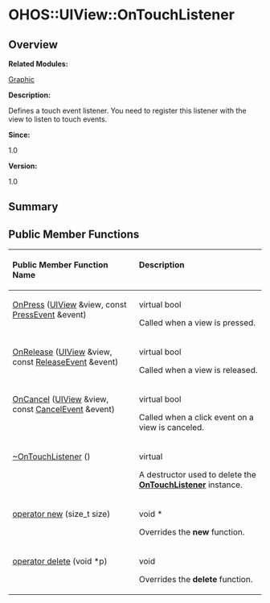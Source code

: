 # OHOS::UIView::OnTouchListener<a name="ZH-CN_TOPIC_0000001054918183"></a>

## **Overview**<a name="section206160046093535"></a>

**Related Modules:**

[Graphic](Graphic.md)

**Description:**

Defines a touch event listener. You need to register this listener with the view to listen to touch events. 

**Since:**

1.0

**Version:**

1.0

## **Summary**<a name="section1039588948093535"></a>

## Public Member Functions<a name="pub-methods"></a>

<a name="table307509021093535"></a>
<table><thead align="left"><tr id="row712751187093535"><th class="cellrowborder" valign="top" width="50%" id="mcps1.1.3.1.1"><p id="p1878007522093535"><a name="p1878007522093535"></a><a name="p1878007522093535"></a>Public Member Function Name</p>
</th>
<th class="cellrowborder" valign="top" width="50%" id="mcps1.1.3.1.2"><p id="p845385195093535"><a name="p845385195093535"></a><a name="p845385195093535"></a>Description</p>
</th>
</tr>
</thead>
<tbody><tr id="row1589791785093535"><td class="cellrowborder" valign="top" width="50%" headers="mcps1.1.3.1.1 "><p id="p1912099650093535"><a name="p1912099650093535"></a><a name="p1912099650093535"></a><a href="Graphic.md#ga2cfaed7013dc76bcbe9a5ea5d51caac3">OnPress</a> (<a href="OHOS-UIView.md">UIView</a> &amp;view, const <a href="OHOS-PressEvent.md">PressEvent</a> &amp;event)</p>
</td>
<td class="cellrowborder" valign="top" width="50%" headers="mcps1.1.3.1.2 "><p id="p833752143093535"><a name="p833752143093535"></a><a name="p833752143093535"></a>virtual bool&nbsp;</p>
<p id="p1532226553093535"><a name="p1532226553093535"></a><a name="p1532226553093535"></a>Called when a view is pressed. </p>
</td>
</tr>
<tr id="row324896003093535"><td class="cellrowborder" valign="top" width="50%" headers="mcps1.1.3.1.1 "><p id="p35233788093535"><a name="p35233788093535"></a><a name="p35233788093535"></a><a href="Graphic.md#ga16fa19e254ae19fe181dba0ac9dd5d1f">OnRelease</a> (<a href="OHOS-UIView.md">UIView</a> &amp;view, const <a href="OHOS-ReleaseEvent.md">ReleaseEvent</a> &amp;event)</p>
</td>
<td class="cellrowborder" valign="top" width="50%" headers="mcps1.1.3.1.2 "><p id="p915580871093535"><a name="p915580871093535"></a><a name="p915580871093535"></a>virtual bool&nbsp;</p>
<p id="p1349722758093535"><a name="p1349722758093535"></a><a name="p1349722758093535"></a>Called when a view is released. </p>
</td>
</tr>
<tr id="row1452496645093535"><td class="cellrowborder" valign="top" width="50%" headers="mcps1.1.3.1.1 "><p id="p215381633093535"><a name="p215381633093535"></a><a name="p215381633093535"></a><a href="Graphic.md#ga7ce030676f1222599dd6367cd4b9cf7e">OnCancel</a> (<a href="OHOS-UIView.md">UIView</a> &amp;view, const <a href="OHOS-CancelEvent.md">CancelEvent</a> &amp;event)</p>
</td>
<td class="cellrowborder" valign="top" width="50%" headers="mcps1.1.3.1.2 "><p id="p300235606093535"><a name="p300235606093535"></a><a name="p300235606093535"></a>virtual bool&nbsp;</p>
<p id="p1185324465093535"><a name="p1185324465093535"></a><a name="p1185324465093535"></a>Called when a click event on a view is canceled. </p>
</td>
</tr>
<tr id="row2059852058093535"><td class="cellrowborder" valign="top" width="50%" headers="mcps1.1.3.1.1 "><p id="p1377117409093535"><a name="p1377117409093535"></a><a name="p1377117409093535"></a><a href="Graphic.md#gacf19bb5f0c979bb6889d30a20b2737e1">~OnTouchListener</a> ()</p>
</td>
<td class="cellrowborder" valign="top" width="50%" headers="mcps1.1.3.1.2 "><p id="p2062739399093535"><a name="p2062739399093535"></a><a name="p2062739399093535"></a>virtual&nbsp;</p>
<p id="p1351847696093535"><a name="p1351847696093535"></a><a name="p1351847696093535"></a>A destructor used to delete the <strong id="b1839434498093535"><a name="b1839434498093535"></a><a name="b1839434498093535"></a><a href="OHOS-UIView-OnTouchListener.md">OnTouchListener</a></strong> instance. </p>
</td>
</tr>
<tr id="row641566636093535"><td class="cellrowborder" valign="top" width="50%" headers="mcps1.1.3.1.1 "><p id="p1439061347093535"><a name="p1439061347093535"></a><a name="p1439061347093535"></a><a href="Graphic.md#ga4854963aa969ee20a6cd174a70f5cd23">operator new</a> (size_t size)</p>
</td>
<td class="cellrowborder" valign="top" width="50%" headers="mcps1.1.3.1.2 "><p id="p227482862093535"><a name="p227482862093535"></a><a name="p227482862093535"></a>void *&nbsp;</p>
<p id="p620132222093535"><a name="p620132222093535"></a><a name="p620132222093535"></a>Overrides the <strong id="b1442692932093535"><a name="b1442692932093535"></a><a name="b1442692932093535"></a>new</strong> function. </p>
</td>
</tr>
<tr id="row2062069251093535"><td class="cellrowborder" valign="top" width="50%" headers="mcps1.1.3.1.1 "><p id="p1181168332093535"><a name="p1181168332093535"></a><a name="p1181168332093535"></a><a href="Graphic.md#gadf1997a0f56ac2b220e7f0f8e8e0a6ef">operator delete</a> (void *p)</p>
</td>
<td class="cellrowborder" valign="top" width="50%" headers="mcps1.1.3.1.2 "><p id="p615146245093535"><a name="p615146245093535"></a><a name="p615146245093535"></a>void&nbsp;</p>
<p id="p1608099086093535"><a name="p1608099086093535"></a><a name="p1608099086093535"></a>Overrides the <strong id="b1138204183093535"><a name="b1138204183093535"></a><a name="b1138204183093535"></a>delete</strong> function. </p>
</td>
</tr>
</tbody>
</table>


